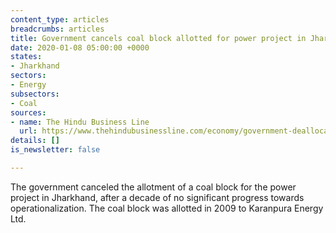 ```yaml
---
content_type: articles
breadcrumbs: articles
title: Government cancels coal block allotted for power project in Jharkhand
date: 2020-01-08 05:00:00 +0000
states:
- Jharkhand
sectors:
- Energy
subsectors:
- Coal
sources:
- name: The Hindu Business Line
  url: https://www.thehindubusinessline.com/economy/government-deallocates-coal-block-in-jharkhand-allotted-for-power-project/article30449428.ece
details: []
is_newsletter: false

---
```

The government canceled the allotment of a coal block for the power project in Jharkhand, after a decade of no significant progress towards operationalization. The coal block was allotted in 2009 to Karanpura Energy Ltd.

